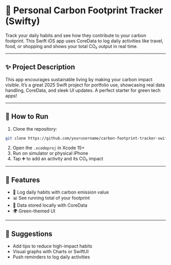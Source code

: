 
# 🌿 Personal Carbon Footprint Tracker (Swifty)

Track your daily habits and see how they contribute to your carbon footprint. This Swift iOS app uses CoreData to log daily activities like travel, food, or shopping and shows your total CO₂ output in real time.

---

## ✨ Project Description

This app encourages sustainable living by making your carbon impact visible. It’s a great 2025 Swift project for portfolio use, showcasing real data handling, CoreData, and sleek UI updates. A perfect starter for green tech apps!

---

## 🚀 How to Run

1. Clone the repository:
```bash
git clone https://github.com/yourusername/carbon-footprint-tracker-swifty.git
```

2. Open the `.xcodeproj` in Xcode 15+  
3. Run on simulator or physical iPhone  
4. Tap ➕ to add an activity and its CO₂ impact  

---

## 📌 Features

- 📝 Log daily habits with carbon emission value  
- 📊 See running total of your footprint  
- 💾 Data stored locally with CoreData  
- 🌍 Green-themed UI  

---

## 🌱 Suggestions

- Add tips to reduce high-impact habits  
- Visual graphs with Charts or SwiftUI  
- Push reminders to log daily activities  
